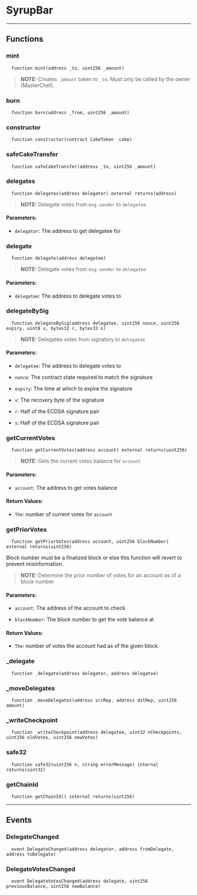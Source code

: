 # SyrupBar




___

## Functions

### mint

```solidity
  function mint(address _to, uint256 _amount)
```


> **NOTE:** Creates `_amount` token to `_to`. Must only be called by the owner (MasterChef).


### burn

```solidity
  function burn(address _from, uint256 _amount)
```




### constructor

```solidity
  function constructor(contract CakeToken _cake)
```




### safeCakeTransfer

```solidity
  function safeCakeTransfer(address _to, uint256 _amount)
```




### delegates

```solidity
  function delegates(address delegator) external returns(address)
```


> **NOTE:** Delegate votes from `msg.sender` to `delegatee`


#### Parameters:

- `delegator`: The address to get delegatee for

### delegate

```solidity
  function delegate(address delegatee)
```


> **NOTE:** Delegate votes from `msg.sender` to `delegatee`


#### Parameters:

- `delegatee`: The address to delegate votes to

### delegateBySig

```solidity
  function delegateBySig(address delegatee, uint256 nonce, uint256 expiry, uint8 v, bytes32 r, bytes32 s)
```


> **NOTE:** Delegates votes from signatory to `delegatee`


#### Parameters:

- `delegatee`: The address to delegate votes to

- `nonce`: The contract state required to match the signature

- `expiry`: The time at which to expire the signature

- `v`: The recovery byte of the signature

- `r`: Half of the ECDSA signature pair

- `s`: Half of the ECDSA signature pair

### getCurrentVotes

```solidity
  function getCurrentVotes(address account) external returns(uint256)
```


> **NOTE:** Gets the current votes balance for `account`


#### Parameters:

- `account`: The address to get votes balance


#### Return Values:

- `The`: number of current votes for `account`
### getPriorVotes

```solidity
  function getPriorVotes(address account, uint256 blockNumber) external returns(uint256)
```

Block number must be a finalized block or else this function will revert to prevent misinformation.


> **NOTE:** Determine the prior number of votes for an account as of a block number


#### Parameters:

- `account`: The address of the account to check

- `blockNumber`: The block number to get the vote balance at


#### Return Values:

- `The`: number of votes the account had as of the given block
### _delegate

```solidity
  function _delegate(address delegator, address delegatee)
```




### _moveDelegates

```solidity
  function _moveDelegates(address srcRep, address dstRep, uint256 amount)
```




### _writeCheckpoint

```solidity
  function _writeCheckpoint(address delegatee, uint32 nCheckpoints, uint256 oldVotes, uint256 newVotes)
```




### safe32

```solidity
  function safe32(uint256 n, string errorMessage) internal returns(uint32)
```




### getChainId

```solidity
  function getChainId() internal returns(uint256)
```





___

## Events

### DelegateChanged

```solidity
  event DelegateChanged(address delegator, address fromDelegate, address toDelegate)
```


### DelegateVotesChanged

```solidity
  event DelegateVotesChanged(address delegate, uint256 previousBalance, uint256 newBalance)
```


